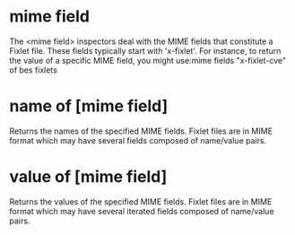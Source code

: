 # mime field

The &lt;mime field&gt; inspectors deal with the MIME fields that constitute a Fixlet file. These fields typically start with &#39;x-fixlet&#39;. For instance, to return the value of a specific MIME field, you might use:mime fields &quot;x-fixlet-cve&quot; of bes fixlets

# name of [mime field]

Returns the names of the specified MIME fields. Fixlet files are in MIME format which may have several fields composed of name/value pairs.

# value of [mime field]

Returns the values of the specified MIME fields. Fixlet files are in MIME format which may have several iterated fields composed of name/value pairs.
